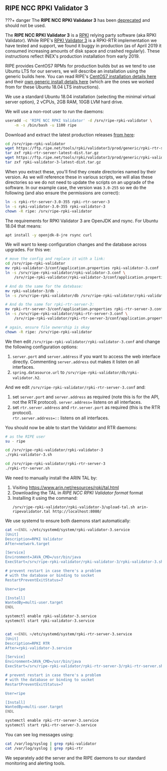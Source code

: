 ## RIPE NCC RPKI Validator 3

???+ danger
    The **RIPE NCC RPKI Validator 3** has been [deprecated](https://www.ripe.net/publications/news/ending-support-for-the-ripe-ncc-rpki-validator/) and should not be used. 


The **RIPE NCC RPKI Validator 3** is a [RPKI](../rpki.md) relying party software (aka RPKI Validator). While  RIPE's [RPKI Validator 3](https://github.com/RIPE-NCC/rpki-validator-3) is a RPKI-RTR implementation we have tested and support, we found it buggy in production (as of April 2019 it consumed increasing amounts of disk space and crashed regularly). These instructions reflect INEX's production installation from early 2019.

RIPE provides CentOS7 RPMs for production builds but as we tend to use Ubuntu LTS for our servers, we will describe an installation using the generic builds here. You can read RIPE's [CentOS7 installation details here](https://github.com/RIPE-NCC/rpki-validator-3/wiki/RIPE-NCC-RPKI-Validator-3-Production) and their [own generic install details here](https://github.com/RIPE-NCC/rpki-validator-3/wiki/Running-the-generic-builds) (which are the ones we worked from for these Ubuntu 18.04 LTS instructions).

We use a standard Ubuntu 18.04 installation (selecting the minimal virtual server option), 2 vCPUs, 2GB RAM, 10GB LVM hard drive.

We will use a non-root user to run the daemons:

```sh
useradd -c 'RIPE NCC RPKI Validator' -d /srv/ripe-rpki-validator \
    -m -s /bin/bash -u 1100 ripe
```

Download and extract the latest production releases [from here](https://ftp.ripe.net/tools/rpki/validator3/prod/generic/):

```sh
cd /srv/ripe-rpki-validator
wget https://ftp.ripe.net/tools/rpki/validator3/prod/generic/rpki-rtr-server-latest-dist.tar.gz
tar zxf rpki-rtr-server-latest-dist.tar.gz
wget https://ftp.ripe.net/tools/rpki/validator3/prod/generic/rpki-validator-3-latest-dist.tar.gz
tar zxf rpki-validator-3-latest-dist.tar.gz
```

When you extract these, you'll find they create directories named by their version. As we will reference these in various scripts, we will alias these directories so we do not need to update the scripts on an upgrade of the software. In our example case, the version was `3.0-255` so we do the following (and also ensure the permissions are correct):

```sh
ln -s rpki-rtr-server-3.0-355 rpki-rtr-server-3
ln -s rpki-validator-3.0-355 rpki-validator-3
chown -R ripe: /srv/ripe-rpki-validator
```

The requirements for RPKI Validator 3 are OpenJDK and rsync. For Ubuntu 18.04 that means:

```sh
apt install -y openjdk-8-jre rsync curl
```

We will want to keep configuration changes and the database across upgrades. For this we:

```sh
# move the config and replace it with a link:
cd /srv/ripe-rpki-validator
mv rpki-validator-3/conf/application.properties rpki-validator-3.conf
ln -s /srv/ripe-rpki-validator/rpki-validator-3.conf \
    /srv/ripe-rpki-validator/rpki-validator-3/conf/application.properties

# And do the same for the datebase:
mv rpki-validator-3/db .
ln -s /srv/ripe-rpki-validator/db /srv/ripe-rpki-validator/rpki-validator-3/db

# And do the same for rpki-rtr-server-3:
mv rpki-rtr-server-3/conf/application.properties rpki-rtr-server-3.conf
ln -s /srv/ripe-rpki-validator/rpki-rtr-server-3.conf \
    /srv/ripe-rpki-validator/rpki-rtr-server-3/conf/application.properties

# again, ensure file ownership is okay
chown -R ripe: /srv/ripe-rpki-validator
```

We then edit `/srv/ripe-rpki-validator/rpki-validator-3.conf` and change the following configuration options:

1. `server.port` and `server.address` if you want to access the web interface directly. Commenting `server.address` out makes it listen on all interfaces.
2. `spring.datasource.url` to `/srv/ripe-rpki-validator/db/rpki-validator.h2`.

And we edit `/srv/ripe-rpki-validator/rpki-rtr-server-3.conf` and:

1. set `server.port` and `server.address` as required (note this is for the API, not the RTR protocol). `server.address=` listens on all interfaces.
2. set `rtr.server.address` and `rtr.server.port` as required (this is the RTR protocol).  
`rtr.server.address=::` listens on all interfaces.


You should now be able to start the Validator and RTR daemons:

```sh
# as the RIPE user
su - ripe

cd /srv/ripe-rpki-validator/rpki-validator-3
./rpki-validator-3.sh

cd /srv/ripe-rpki-validator/rpki-rtr-server-3
./rpki-rtr-server.sh
```

We need to manually install the ARIN TAL by:

1. Visiting https://www.arin.net/resources/rpki/tal.html
2. Downloading the TAL in *RIPE NCC RPKI Validator format* format
3. Installing it using the command:
    ```
    /srv/ripe-rpki-validator/rpki-validator-3/upload-tal.sh arin-ripevalidator.tal http://localhost:8080/
    ```

We use systemd to ensure both daemons start automatically:


```sh
cat <<ENDL >/etc/systemd/system/rpki-validator-3.service
[Unit]
Description=RPKI Validator
After=network.target

[Service]
Environment=JAVA_CMD=/usr/bin/java
ExecStart=/srv/ripe-rpki-validator/rpki-validator-3/rpki-validator-3.sh

# prevent restart in case there's a problem
# with the database or binding to socket
RestartPreventExitStatus=7

User=ripe

[Install]
WantedBy=multi-user.target
ENDL

systemctl enable rpki-validator-3.service
systemctl start rpki-validator-3.service


cat <<ENDL >/etc/systemd/system/rpki-rtr-server-3.service
[Unit]
Description=RPKI RTR
After=rpki-validator-3.service

[Service]
Environment=JAVA_CMD=/usr/bin/java
ExecStart=/srv/ripe-rpki-validator/rpki-rtr-server-3/rpki-rtr-server.sh

# prevent restart in case there's a problem
# with the database or binding to socket
RestartPreventExitStatus=7

User=ripe

[Install]
WantedBy=multi-user.target
ENDL

systemctl enable rpki-rtr-server-3.service
systemctl start rpki-rtr-server-3.service
```

You can see log messages using:

```sh
cat /var/log/syslog | grep rpki-validator
cat /var/log/syslog | grep rpki-rtr
```

We separately add the server and the RIPE daemons to our standard monitoring and alerting tools.
